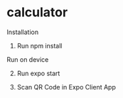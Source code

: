 # calculator
Installation

  1. Run  npm install
  
Run on device

  2. Run expo start
  
  3. Scan QR Code in Expo Client App
